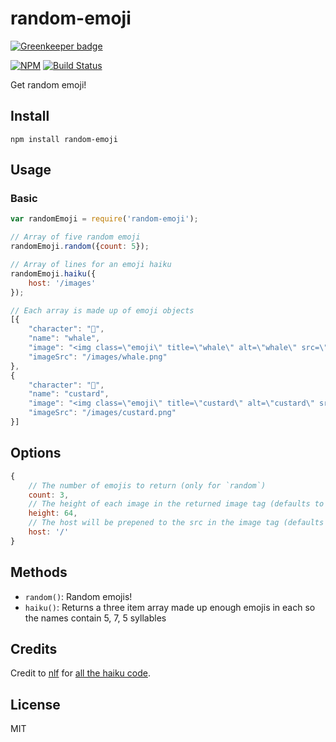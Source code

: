 random-emoji
=================

[![Greenkeeper badge](https://badges.greenkeeper.io/lukekarrys/random-emoji.svg)](https://greenkeeper.io/)

[![NPM](https://nodei.co/npm/random-emoji.png)](https://nodei.co/npm/random-emoji/)
[![Build Status](https://travis-ci.org/lukekarrys/random-emoji.png?branch=master)](https://travis-ci.org/lukekarrys/random-emoji)


Get random emoji!


## Install

`npm install random-emoji`

## Usage

### Basic

```js
var randomEmoji = require('random-emoji');

// Array of five random emoji
randomEmoji.random({count: 5});

// Array of lines for an emoji haiku
randomEmoji.haiku({
    host: '/images'
});

// Each array is made up of emoji objects
[{
    "character": "🐳",
    "name": "whale",
    "image": "<img class=\"emoji\" title=\"whale\" alt=\"whale\" src=\"/images/whale.png\" height=\"64\" />",
    "imageSrc": "/images/whale.png"
},
{
    "character": "🍮",
    "name": "custard",
    "image": "<img class=\"emoji\" title=\"custard\" alt=\"custard\" src=\"/images/custard.png\" height=\"64\" />",
    "imageSrc": "/images/custard.png"
}]
```

## Options

```js
{
    // The number of emojis to return (only for `random`)
    count: 3,
    // The height of each image in the returned image tag (defaults to '64')
    height: 64,
    // The host will be prepened to the src in the image tag (defaults to '/')
    host: '/'
}
```

## Methods

- `random()`: Random emojis!
- `haiku()`: Returns a three item array made up enough emojis in each so the names contain 5, 7, 5 syllables


## Credits

Credit to [nlf](https://github.com/nlf) for [all the haiku code](https://github.com/lukekarrys/emoji-fortune/commit/6de54504f8c505bc66f8ec0df2dfef74b0da248c).


## License

MIT